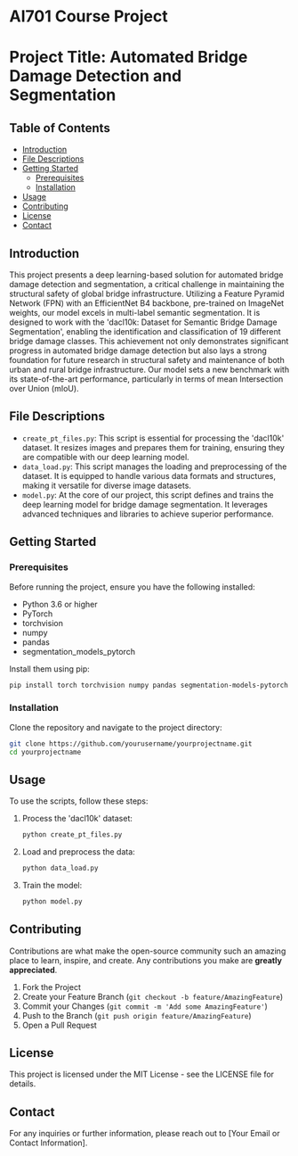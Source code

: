 # AI701 Course Project


# Project Title: Automated Bridge Damage Detection and Segmentation

## Table of Contents
- [Introduction](#introduction)
- [File Descriptions](#file-descriptions)
- [Getting Started](#getting-started)
  - [Prerequisites](#prerequisites)
  - [Installation](#installation)
- [Usage](#usage)
- [Contributing](#contributing)
- [License](#license)
- [Contact](#contact)

## Introduction

This project presents a deep learning-based solution for automated bridge damage detection and segmentation, a critical challenge in maintaining the structural safety of global bridge infrastructure. Utilizing a Feature Pyramid Network (FPN) with an EfficientNet B4 backbone, pre-trained on ImageNet weights, our model excels in multi-label semantic segmentation. It is designed to work with the 'dacl10k: Dataset for Semantic Bridge Damage Segmentation', enabling the identification and classification of 19 different bridge damage classes. This achievement not only demonstrates significant progress in automated bridge damage detection but also lays a strong foundation for future research in structural safety and maintenance of both urban and rural bridge infrastructure. Our model sets a new benchmark with its state-of-the-art performance, particularly in terms of mean Intersection over Union (mIoU).

## File Descriptions

- `create_pt_files.py`: This script is essential for processing the 'dacl10k' dataset. It resizes images and prepares them for training, ensuring they are compatible with our deep learning model.
- `data_load.py`: This script manages the loading and preprocessing of the dataset. It is equipped to handle various data formats and structures, making it versatile for diverse image datasets.
- `model.py`: At the core of our project, this script defines and trains the deep learning model for bridge damage segmentation. It leverages advanced techniques and libraries to achieve superior performance.

## Getting Started

### Prerequisites

Before running the project, ensure you have the following installed:
- Python 3.6 or higher
- PyTorch
- torchvision
- numpy
- pandas
- segmentation_models_pytorch

Install them using pip:

```bash
pip install torch torchvision numpy pandas segmentation-models-pytorch
```

### Installation

Clone the repository and navigate to the project directory:

```bash
git clone https://github.com/yourusername/yourprojectname.git
cd yourprojectname
```

## Usage

To use the scripts, follow these steps:

1. Process the 'dacl10k' dataset:

   ```bash
   python create_pt_files.py
   ```

2. Load and preprocess the data:

   ```bash
   python data_load.py
   ```

3. Train the model:

   ```bash
   python model.py
   ```

## Contributing

Contributions are what make the open-source community such an amazing place to learn, inspire, and create. Any contributions you make are **greatly appreciated**.

1. Fork the Project
2. Create your Feature Branch (`git checkout -b feature/AmazingFeature`)
3. Commit your Changes (`git commit -m 'Add some AmazingFeature'`)
4. Push to the Branch (`git push origin feature/AmazingFeature`)
5. Open a Pull Request

## License

This project is licensed under the MIT License - see the LICENSE file for details.

## Contact

For any inquiries or further information, please reach out to [Your Email or Contact Information].
